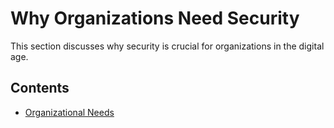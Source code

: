 # Why Organizations Need Security

This section discusses why security is crucial for organizations in the digital age.

## Contents

- [Organizational Needs](./Organizational_Needs.md)
